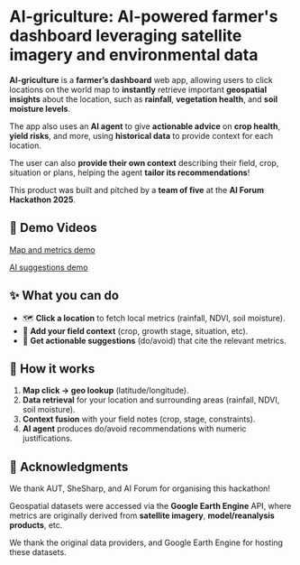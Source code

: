 # AI-griculture: AI-powered farmer's dashboard leveraging satellite imagery and environmental data

**AI-griculture** is a **farmer’s dashboard** web app, allowing users to click locations on the world map to **instantly** retrieve important **geospatial insights** about the location, such as **rainfall**, **vegetation health**, and **soil moisture levels**.

The app also uses an **AI agent** to give **actionable advice** on **crop health**, **yield risks**, and more, using **historical data** to provide context for each location.

The user can also **provide their own context** describing their field, crop, situation or plans, helping the agent **tailor its recommendations**!

This product was built and pitched by a **team of five** at the **AI Forum Hackathon 2025**. 


## 🎥 Demo Videos
[Map and metrics demo](https://github.com/user-attachments/assets/814f2315-f6cf-49de-b440-49ac031cd216)

[AI suggestions demo](https://github.com/user-attachments/assets/b8cf8d49-7122-497c-a310-14a34bdf1495)

## ✨ What you can do

- 🗺️ **Click a location** to fetch local metrics (rainfall, NDVI, soil moisture).
- 🤖 **Add your field context** (crop, growth stage, situation, etc).
- 🧭 **Get actionable suggestions** (do/avoid) that cite the relevant metrics.



## 🧩 How it works

1. **Map click → geo lookup** (latitude/longitude).
2. **Data retrieval** for your location and surrounding areas (rainfall, NDVI, soil moisture).
3. **Context fusion** with your field notes (crop, stage, constraints).
4. **AI agent** produces do/avoid recommendations with numeric justifications.


## 🙌 Acknowledgments

We thank AUT, SheSharp, and AI Forum for organising this hackathon!

Geospatial datasets were accessed via the **Google Earth Engine** API, where metrics are originally derived from **satellite imagery**, **model/reanalysis products**, etc.

We thank the original data providers, and Google Earth Engine for hosting these datasets.
